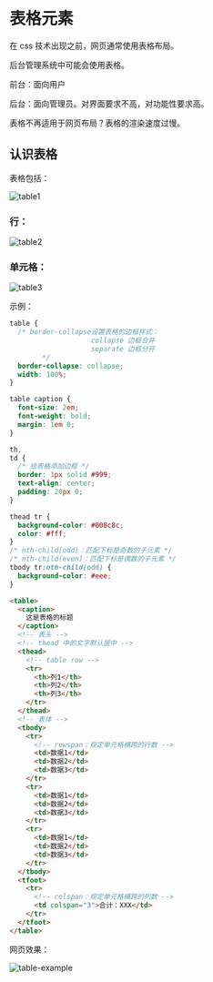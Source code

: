 # 表格元素

在 css 技术出现之前，网页通常使用表格布局。

后台管理系统中可能会使用表格。

前台：面向用户

后台：面向管理员。对界面要求不高，对功能性要求高。

表格不再适用于网页布局？表格的渲染速度过慢。

## 认识表格

表格包括：

![table1](https://gitee.com/n65312/Typora-images/raw/master/uPic/table1-20200922ZGQa7l.png)



### 行：

![table2](https://gitee.com/n65312/Typora-images/raw/master/uPic/table2-20200922Rvsr7E.png)

### 单元格：

![table3](https://gitee.com/n65312/Typora-images/raw/master/uPic/table3-20200922Ve4J9Y.png)

示例：

```css
table {
  /* border-collapse设置表格的边框样式：
					collapse 边框合并
					separate 边框分开
		*/
  border-collapse: collapse;
  width: 100%;
}

table caption {
  font-size: 2em;
  font-weight: bold;
  margin: 1em 0;
}

th,
td {
  /* 给表格添加边框 */
  border: 1px solid #999;
  text-align: center;
  padding: 20px 0;
}

thead tr {
  background-color: #008c8c;
  color: #fff;
}
/* nth-child(odd)：匹配下标是奇数的子元素 */
/* nth-child(even)：匹配下标是偶数的子元素 */
tbody tr:nth-child(odd) {
  background-color: #eee;
}
```

```html
<table>
  <caption>
    这是表格的标题
  </caption>
  <!-- 表头 -->
  <!-- thead 中的文字默认居中 -->
  <thead>
    <!-- table row -->
    <tr>
      <th>列1</th>
      <th>列2</th>
      <th>列3</th>
    </tr>
  </thead>
  <!-- 表体 -->
  <tbody>
    <tr>
      <!-- rowspan：规定单元格横跨的行数 -->
      <td>数据1</td>
      <td>数据2</td>
      <td>数据3</td>
    </tr>
    <tr>
      <td>数据1</td>
      <td>数据2</td>
      <td>数据3</td>
    </tr>
    <tr>
      <td>数据1</td>
      <td>数据2</td>
      <td>数据3</td>
    </tr>
  </tbody>
  <tfoot>
    <tr>
      <!-- colspan：规定单元格横跨的列数 -->
      <td colspan="3">合计：XXX</td>
    </tr>
  </tfoot>
</table>
```
网页效果：

![table-example](https://gitee.com/n65312/Typora-images/raw/master/uPic/table-example-202009226wBJRO.png)

